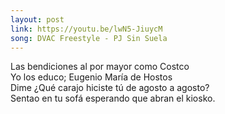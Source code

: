 ```yaml
---
layout: post
link: https://youtu.be/lwN5-JiuycM
song: DVAC Freestyle - PJ Sin Suela
---
```

Las bendiciones al por mayor como Costco  
Yo los educo; Eugenio María de Hostos  
Dime ¿Qué carajo hiciste tú de agosto a agosto?  
Sentao en tu sofá esperando que abran el kiosko.  